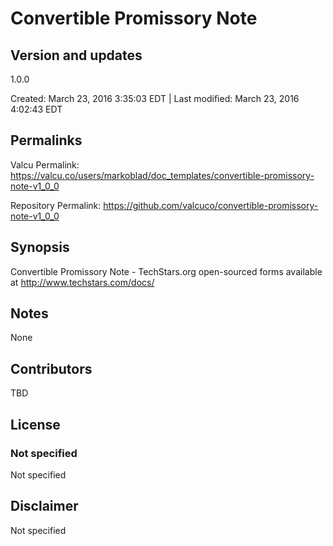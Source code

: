 

# Convertible Promissory Note

## Version and updates

1.0.0

Created: March 23, 2016  3:35:03 EDT | Last modified: March 23, 2016  4:02:43 EDT

## Permalinks

Valcu Permalink: https://valcu.co/users/markoblad/doc_templates/convertible-promissory-note-v1_0_0

Repository Permalink: https://github.com/valcuco/convertible-promissory-note-v1_0_0

## Synopsis

Convertible Promissory Note - TechStars.org open-sourced forms available at http://www.techstars.com/docs/

## Notes

None

## Contributors

TBD

## License

### Not specified


  Not specified


## Disclaimer


  Not specified
